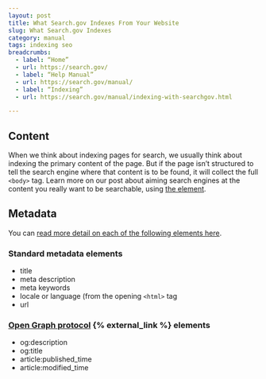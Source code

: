 ```yaml
---
layout: post
title: What Search.gov Indexes From Your Website
slug: What Search.gov Indexes
category: manual
tags: indexing seo
breadcrumbs:
  - label: “Home”
  - url: https://search.gov/
  - label: “Help Manual”
  - url: https://search.gov/manual/
  - label: “Indexing”
  - url: https://search.gov/manual/indexing-with-searchgov.html

---
```


## Content

When we think about indexing pages for search, we usually think about indexing the primary content of the page. But if the page isn’t structured to tell the search engine where that content is to be found, it will collect the full `<body>` tag. Learn more on our post about aiming search engines at the content you really want to be searchable, using [the </main> element](https://search.gov/manual/how-search-engines-index-content-better-discoverability.html#main-element).

## Metadata

You can [read more detail on each of the following elements here](https://search.gov/blog/metadata.html).

### Standard metadata elements

* title
* meta description
* meta keywords
* locale or language (from the opening `<html>` tag
* url

### [Open Graph protocol](http://ogp.me/) {% external_link %} elements

* og:description
* og:title
* article:published_time
* article:modified_time
